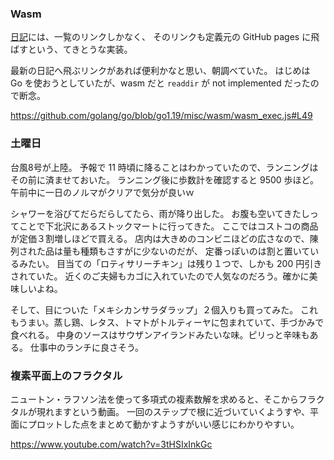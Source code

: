 ### Wasm

[日記](https://toasa.github.io/diary.html)には、一覧のリンクしかなく、
そのリンクも定義元の GitHub pages に飛ばすという、てきとうな実装。

最新の日記へ飛ぶリンクがあれば便利かなと思い、朝調べていた。
はじめは　Go を使おうとしていたが、wasm だと `readdir` が not implemented だったので断念。

https://github.com/golang/go/blob/go1.19/misc/wasm/wasm_exec.js#L49

### 土曜日

台風8号が上陸。
予報で 11 時頃に降ることはわかっていたので、ランニングはその前に済ませておいた。
ランニング後に歩数計を確認すると 9500 歩ほど。
午前中に一日のノルマがクリアで気分が良いｗ

シャワーを浴びてだらだらしてたら、雨が降り出した。
お腹も空いてきたしってことで下北沢にあるストックマートに行ってきた。
ここではコストコの商品が定価３割増しほどで買える。
店内は大きめのコンビニほどの広さなので、陳列された品は量も種類もさすがに少ないのだが、
定番っぽいのは割と置いているみたい。
目当ての「ロティサリーチキン」は残り１つで、しかも 200 円引きされていた。
近くのご夫婦もカゴに入れていたので人気なのだろう。確かに美味しいよね。

そして、目についた「メキシカンサラダラップ」２個入りも買ってみた。
これもうまい。蒸し鶏、レタス、トマトがトルティーヤに包まれていて、手づかみで食べれる。
中身のソースはサウザンアイランドみたいな味。ピリっと辛味もある。
仕事中のランチに良さそう。

### 複素平面上のフラクタル

ニュートン・ラフソン法を使って多項式の複素数解を求めると、そこからフラクタルが現れますという動画。
一回のステップで根に近づいていくようすや、平面にプロットした点をまとめて動かすようすがいい感じにわかりやすい。

https://www.youtube.com/watch?v=3tHSIxInkGc